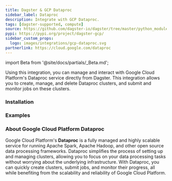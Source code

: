 ```yaml
---
title: Dagster & GCP Dataproc
sidebar_label: Dataproc
description: Integrate with GCP Dataproc.
tags: [dagster-supported, compute]
source: https://github.com/dagster-io/dagster/tree/master/python_modules/libraries/dagster-gcp
pypi: https://pypi.org/project/dagster-gcp/
sidebar_custom_props:
  logo: images/integrations/gcp-dataproc.svg
partnerlink: https://cloud.google.com/dataproc
---
```


import Beta from '@site/docs/partials/\_Beta.md';

<Beta />

Using this integration, you can manage and interact with Google Cloud Platform's Dataproc service directly from Dagster. This integration allows you to create, manage, and delete Dataproc clusters, and submit and monitor jobs on these clusters.

### Installation

<PackageInstallInstructions packageName="dagster-gcp" />

### Examples

<CodeExample path="docs_snippets/docs_snippets/integrations/gcp-dataproc.py" language="python" />

### About Google Cloud Platform Dataproc

Google Cloud Platform's **Dataproc** is a fully managed and highly scalable service for running Apache Spark, Apache Hadoop, and other open source data processing frameworks. Dataproc simplifies the process of setting up and managing clusters, allowing you to focus on your data processing tasks without worrying about the underlying infrastructure. With Dataproc, you can quickly create clusters, submit jobs, and monitor their progress, all while benefiting from the scalability and reliability of Google Cloud Platform.
